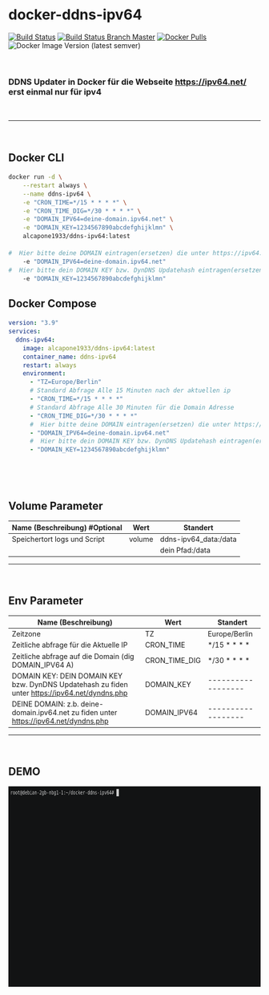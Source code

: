 # docker-ddns-ipv64

[![Build Status](https://shields.cosanostra-cloud.de/drone/build/alcapone1933/docker-ddns-ipv64?logo=drone&server=https%3A%2F%2Fdrone.docker-for-life.de)](https://drone.docker-for-life.de/alcapone1933/docker-ddns-ipv64)
[![Build Status Branch Master](https://shields.cosanostra-cloud.de/drone/build/alcapone1933/docker-ddns-ipv64/master?logo=drone&label=build%20%5Bbranch%20master%5D&server=https%3A%2F%2Fdrone.docker-for-life.de)](https://drone.docker-for-life.de/alcapone1933/docker-ddns-ipv64/branches)
[![Docker Pulls](https://shields.cosanostra-cloud.de/docker/pulls/alcapone1933/ddns-ipv64?logo=docker&logoColor=blue)](https://hub.docker.com/r/alcapone1933/ddns-ipv64/tags)
![Docker Image Version (latest semver)](https://shields.cosanostra-cloud.de/docker/v/alcapone1933/ddns-ipv64?sort=semver&logo=docker&logoColor=blue&label=dockerhub%20version)

&nbsp;

### DDNS Updater in Docker für die Webseite https://ipv64.net/ erst einmal nur für ipv4

&nbsp;
* * *
&nbsp;

## Docker CLI

```bash
docker run -d \
    --restart always \
    --name ddns-ipv64 \
    -e "CRON_TIME=*/15 * * * *" \
    -e "CRON_TIME_DIG=*/30 * * * *" \
    -e "DOMAIN_IPV64=deine-domain.ipv64.net" \
    -e "DOMAIN_KEY=1234567890abcdefghijklmn" \
    alcapone1933/ddns-ipv64:latest

#  Hier bitte deine DOMAIN eintragen(ersetzen) die unter https://ipv64.net/dyndns.php erstellt wurde Z.B "deine-domain.ipv64.net"
    -e "DOMAIN_IPV64=deine-domain.ipv64.net"
#  Hier bitte dein DOMAIN KEY bzw. DynDNS Updatehash eintragen(ersetzen) zu finden unter https://ipv64.net/dyndns.php Z.B "1234567890abcdefghijklmn"
    -e "DOMAIN_KEY=1234567890abcdefghijklmn"

```

## Docker Compose

```yaml
version: "3.9"
services:
  ddns-ipv64:
    image: alcapone1933/ddns-ipv64:latest
    container_name: ddns-ipv64
    restart: always
    environment:
      - "TZ=Europe/Berlin"
      # Standard Abfrage Alle 15 Minuten nach der aktuellen ip
      - "CRON_TIME=*/15 * * * *"
      # Standard Abfrage Alle 30 Minuten für die Domain Adresse 
      - "CRON_TIME_DIG=*/30 * * * *"
      #  Hier bitte deine DOMAIN eintragen(ersetzen) die unter https://ipv64.net/dyndns.php erstellt wurde Z.B "deine-domain.ipv64.net"
      - "DOMAIN_IPV64=deine-domain.ipv64.net"
      #  Hier bitte dein DOMAIN KEY bzw. DynDNS Updatehash eintragen(ersetzen) zu finden unter https://ipv64.net/dyndns.php Z.B "1234567890abcdefghijklmn"
      - "DOMAIN_KEY=1234567890abcdefghijklmn"

```

&nbsp;

&nbsp;

## Volume Parameter

| Name (Beschreibung) #Optional | Wert    | Standert              |
| ----------------------------- | ------- | --------------------- |
| Speichertort logs und Script  | volume  | ddns-ipv64_data:/data |
|                               |         | dein Pfad:/data       |

* * *

&nbsp;

## Env Parameter

| Name (Beschreibung)                                                                             | Wert            | Standert           |
| ----------------------------------------------------------------------------------------------- | --------------- | ------------------ |
| Zeitzone                                                                                        | TZ              | Europe/Berlin      |
| Zeitliche abfrage für die Aktuelle IP                                                           | CRON_TIME       | */15 * * * *       |
| Zeitliche abfrage auf die Domain (dig DOMAIN_IPV64 A)                                           | CRON_TIME_DIG   | */30 * * * *       |
| DOMAIN KEY: DEIN DOMAIN KEY bzw. DynDNS Updatehash zu fiden unter https://ipv64.net/dyndns.php  | DOMAIN_KEY      | ------------------ |
| DEINE DOMAIN: z.b. deine-domain.ipv64.net zu fiden unter          https://ipv64.net/dyndns.php  | DOMAIN_IPV64    | ------------------ |

* * *

&nbsp;

## DEMO

<img src="demo/demo.gif" width="700" height="400">

